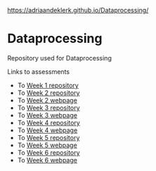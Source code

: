 https://adriaandeklerk.github.io/Dataprocessing/

# Dataprocessing
Repository used for Dataprocessing

Links to assessments
<html>
    <ul>
      <li>To <a href="https://github.com/Adriaandeklerk/Dataprocessing/tree/master/Homework/week-1/Scraping">Week 1 repository</a>
      <li>To <a href="https://github.com/Adriaandeklerk/Dataprocessing/tree/master/Homework/week-2/Javascript">Week 2 repository</a>
      <li>To <a href="https://adriaandeklerk.github.io/Dataprocessing/Homework/week-2/Javascript/temp.html">Week 2 webpage</a>
      <li>To <a href="https://github.com/Adriaandeklerk/Dataprocessing/tree/master/Homework/week3/">Week 3 repository</a>
      <li>To <a href="https://adriaandeklerk.github.io/Dataprocessing/Homework/week3/index.html">Week 3 webpage</a>
      <li>To <a href="https://github.com/Adriaandeklerk/Dataprocessing/tree/master/Homework/week4/">Week 4 repository</a>
      <li>To <a href="https://adriaandeklerk.github.io/Dataprocessing/Homework/week4/index.html">Week 4 webpage</a>
      <li>To <a href="https://github.com/Adriaandeklerk/Dataprocessing/tree/master/Homework/week5/">Week 5 repository</a>
      <li>To <a href="https://adriaandeklerk.github.io/Dataprocessing/Homework/week5/index.html">Week 5 webpage</a>
      <li>To <a href="https://github.com/Adriaandeklerk/Dataprocessing/tree/master/Homework/week6/">Week 6 repository</a>
      <li>To <a href="https://adriaandeklerk.github.io/Dataprocessing/Homework/week6/index.html">Week 6 webpage</a>
    </ul>
 </html>
